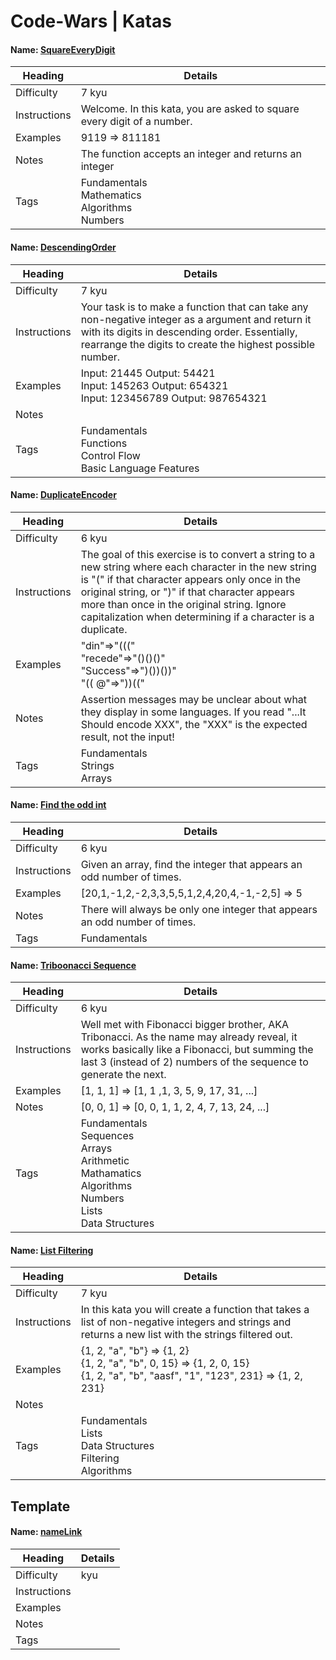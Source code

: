 # Code-Wars | Katas

#### Name: <a href="https://github.com/JeffACate/Code-Wars/blob/master/Code-Wars-Repo/CodeWars_Environment/SquareEveryDigit.cs"> SquareEveryDigit </a>
|     Heading      |   Details  |
| ------------- | ------------- |
|   Difficulty  | 7 kyu  |
| Instructions | Welcome. In this kata, you are asked to square every digit of a number. |
| Examples | 9119 => 811181 |
|  Notes | The function accepts an integer and returns an integer |
| Tags | Fundamentals<br/> Mathematics<br/> Algorithms<br/> Numbers |

#### Name: <a href="https://github.com/JeffACate/Code-Wars/blob/master/Code-Wars-Repo/CodeWars_Environment/DescendingOrder.cs"> DescendingOrder </a>
|     Heading      |   Details  |
| ------------- | ------------- |
|   Difficulty | 7 kyu  | 
| Instructions | Your task is to make a function that can take any non-negative integer as a argument and return it with its digits in descending order. Essentially, rearrange the digits to create the highest possible number. |
| Examples | Input: 21445 Output: 54421<br />  Input: 145263 Output: 654321<br />  Input: 123456789 Output: 987654321 | 
|  Notes | | 
| Tags | Fundamentals<br/>  Functions<br/> Control Flow<br/> Basic Language Features |

#### Name: <a href="https://github.com/JeffACate/Code-Wars/blob/master/Code-Wars-Repo/CodeWars_Environment/DuplicateEncoder.cs"> DuplicateEncoder </a>
|     Heading      |   Details  |
| ------------- | ------------- |
|   Difficulty  | 6 kyu | 
| Instructions  | The goal of this exercise is to convert a string to a new string where each character in the new string is "(" if that character appears only once in the original string, or ")" if that character appears more than once in the original string. Ignore capitalization when determining if a character is a duplicate. |
| Examples | "din"=>"(((" <br /> "recede"=>"()()()"<br /> "Success"=>")())())"<br /> "(( @"=>"))((" |
|  Notes | Assertion messages may be unclear about what they display in some languages. If you read "...It Should encode XXX", the "XXX" is the expected result, not the input! |
| Tags | Fundamentals<br/> Strings<br/> Arrays |


####  Name: <a href="https://github.com/JeffACate/Code-Wars/blob/master/Code-Wars-Repo/CodeWars_Environment/FindIntAppearingOddTimes.cs">Find the odd int</a>
|   Heading    |   Details  |
| -----------  | ---------- |
| Difficulty   | 6 kyu |
| Instructions | Given an array, find the integer that appears an odd number of times. |
| Examples     | [20,1,-1,2,-2,3,3,5,5,1,2,4,20,4,-1,-2,5] => 5 |
| Notes        | There will always be only one integer that appears an odd number of times. |
| Tags         | Fundamentals |

####  Name: <a href="https://github.com/JeffACate/Code-Wars/blob/master/Code-Wars-Repo/CodeWars_Environment/TribonacciSequence.cs">Triboonacci Sequence</a>
|   Heading    |   Details  |
| -----------  | ---------- |
| Difficulty   | 6 kyu |
| Instructions | Well met with Fibonacci bigger brother, AKA Tribonacci. As the name may already reveal, it works basically like a Fibonacci, but summing the last 3 (instead of 2) numbers of the sequence to generate the next. |
| Examples     | [1, 1, 1] => [1, 1 ,1, 3, 5, 9, 17, 31, ...]<br/> |
| Notes        | [0, 0, 1] => [0, 0, 1, 1, 2, 4, 7, 13, 24, ...] |
| Tags         | Fundamentals<br/> Sequences<br/> Arrays<br/> Arithmetic<br/> Mathamatics<br/> Algorithms<br/> Numbers<br/> Lists<br/> Data Structures |

####  Name: <a href="#">List Filtering</a>
|   Heading    |   Details  |
| -----------  | ---------- |
| Difficulty   | 7 kyu |
| Instructions | In this kata you will create a function that takes a list of non-negative integers and strings and returns a new list with the strings filtered out. |
| Examples     | {1, 2, "a", "b"} => {1, 2}<br/> {1, 2, "a", "b", 0, 15} => {1, 2, 0, 15}<br/> {1, 2, "a", "b", "aasf", "1", "123", 231} => {1, 2, 231}<br />  |
| Notes        |  |
| Tags         | Fundamentals<br/> Lists<br/> Data Structures<br/> Filtering<br/> Algorithms |
## Template

####  Name: <a href="#">nameLink</a>
|   Heading    |   Details  |
| -----------  | ---------- |
| Difficulty   |  kyu |
| Instructions |  |
| Examples     | <br/> |
| Notes        |  |
| Tags         | <br/>|